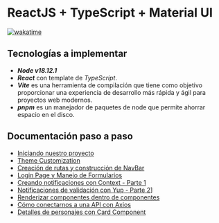 # ReactJS + TypeScript + Material UI

[![wakatime](https://wakatime.com/badge/user/8ef73281-6d0a-4758-af11-fd880ca3009c/project/661a9ada-d031-4328-80fa-73074a6025f1.svg?style=for-the-badge)](https://wakatime.com/badge/user/8ef73281-6d0a-4758-af11-fd880ca3009c/project/661a9ada-d031-4328-80fa-73074a6025f1)

## Tecnologías a implementar

- ***Node v18.12.1***
- ***React*** con template de *TypeScript*.
- ***Vite*** es una herramienta de compilación que tiene como objetivo proporcionar una experiencia de desarrollo más rápida y ágil para proyectos web modernos.
- ***pnpm*** es un manejador de paquetes de node que permite ahorrar espacio en el disco.

## Documentación paso a paso

- [Iniciando nuestro proyecto](DOC/P1T1_Iniciando_nuestro_proyecto.md)
- [Theme Customization](DOC/P2T1_Theme_Customization.md)
- [Creación de rutas y construcción de NavBar](DOC/P3T1_Creacion_rutas_construccion_NavBar.md)
- [Login Page y Manejo de Formularios](DOC/P4T1_Login_Page_Manejo_Formularios.md)
- [Creando notificaciones con Context - Parte 1](DOC/P5T1_Creando_notificaciones_con_Context.md)
- [Notificaciones de validación con Yup - Parte 2](DOC/P5T2_Notificaciones_validacion_Yup.md)]
- [Renderizar componentes dentro de componentes](DOC/P6T1_Renderizar_componentes_dentro_componentes.md)
- [Cómo conectarnos a una API con Axios](DOC/P7T1_Como_conectarnos_API_Axios.md)
- [Detalles de personajes con Card Component](DOC/P8T1_Detalles_personajes_Card_Component.md)
